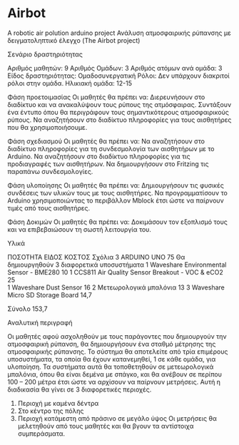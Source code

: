 # Airbot
A robotic air polution arduino project
Ανάλυση ατμοσφαιρικής ρύπανσης με δειγματοληπτικό έλεγχο (The Airbot project)

Σενάριο δραστηριότητας

Αριθμός μαθητών: 9
Αριθμός Ομάδων: 3
Αριθμός ατόμων ανά ομάδα: 3
Είδος  δραστηριότητας: Ομαδοσυνεργατική
Ρόλοι: Δεν υπάρχουν διακριτοί ρόλοι στην ομάδα.
Ηλικιακή ομάδα: 12-15

Φάση προετοιμασίας
Οι μαθητές θα πρέπει να: 
Διερευνήσουν στο διαδίκτυο και να ανακαλύψουν τους ρύπους της ατμόσφαιρας.
Συντάξουν ένα έντυπο όπου θα περιγράφουν τους σημαντικότερους ατμοσφαιρικούς ρύπους.
Να αναζητήσουν στο διαδίκτυο πληροφορίες για τους αισθητήρες που θα χρησιμοποιήσουμε.

Φάση σχεδιασμού
Οι μαθητές θα πρέπει να: 
Να αναζητήσουν στο διαδίκτυο πληροφορίες για τη συνδεσμολογία των αισθητήρων με το Arduino.
Να αναζητήσουν στο διαδίκτυο πληροφορίες για τις προδιαγραφές των αισθητήρων.
Να δημιουργήσουν στο Fritzing τις παραπάνω συνδεσμολογίες.


Φάση υλοποίησης
Οι μαθητές θα πρέπει να:
Δημιουργήσουν τις φυσικές συνδέσεις των υλικών τους με τους αισθητήρες.
Να προγραμματίσουν το Arduino χρησιμοποιώντας το περιβάλλον Mblock έτσι ώστε να παίρνουν τιμές από τους αισθητήρες.

Φάση Δοκιμών
Οι μαθητές θα πρέπει να:
Δοκιμάσουν τον εξοπλισμό τους και να επιβεβαιώσουν τη σωστή λειτουργία του.


Υλικά

ΠΟΣΟΤΗΤΑ	ΕΙΔΟΣ			                      								ΚΟΣΤΟΣ							        	      Σχόλια
3			    ARDUINO UNO										                  75				                Θα δημιουργηθούν 3 διαφορετικά υποσυστήματα
1			    Waveshare Environmental Sensor - BME280 			  10
1			    CCS811 Air Quality Sensor Breakout - VOC & eCO2 25	
1			    Waveshare Dust Sensor							            	16
2			    Μετεωρολογικά μπαλόνια							            13
3			    Waveshare Micro SD Storage Board					      14,7

Σύνολο															                      153,7


Αναλυτική περιγραφή

Οι μαθητές αφού ασχοληθούν με τους παράγοντες που δημιουργούν την ατμοσφαιρική ρύπανση, 
θα δημιουργήσουν ένα σταθμό μέτρησης της ατμοσφαιρικής ρύπανσης. 
Το σύστημα θα αποτελείτε από τρία επιμέρους υποσυστήματα, τα οποία θα έχουν κατανεμηθεί, 1 σε κάθε ομάδα, για υλοποίηση. 
Τα συστήματα αυτά θα τοποθετηθούν σε μετεωρολογικά μπαλόνια, όπου θα είναι δεμένα με σπάγκο, 
και θα ανέβουν σε περίπου 100 – 200 μέτρα έτσι ώστε να αρχίσουν να παίρνουν μετρήσεις. 
Αυτή η διαδικασία θα γίνει σε 3 διαφορετικές περιοχές. 
1. Περιοχή με καμένα δέντρα
2. Στο κέντρο της πόλης
3. Περιοχή κατάμεστη από πράσινο σε μεγάλο ύψος
Οι μετρήσεις θα μελετηθούν από τους μαθητές και θα βγουν τα αντίστοιχα συμπεράσματα.
 
